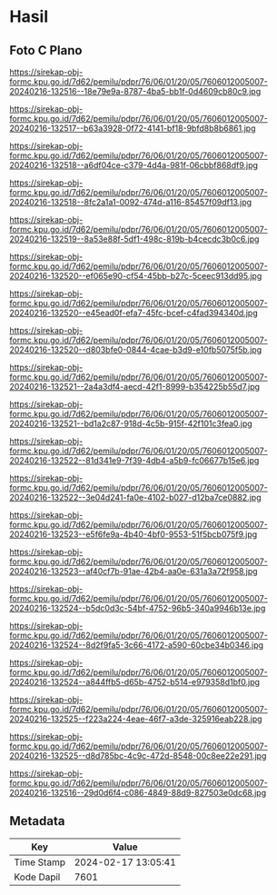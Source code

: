 # Hasil

## Foto C Plano

https://sirekap-obj-formc.kpu.go.id/7d62/pemilu/pdpr/76/06/01/20/05/7606012005007-20240216-132516--18e79e9a-8787-4ba5-bb1f-0d4609cb80c9.jpg

https://sirekap-obj-formc.kpu.go.id/7d62/pemilu/pdpr/76/06/01/20/05/7606012005007-20240216-132517--b63a3928-0f72-4141-bf18-9bfd8b8b6861.jpg

https://sirekap-obj-formc.kpu.go.id/7d62/pemilu/pdpr/76/06/01/20/05/7606012005007-20240216-132518--a6df04ce-c379-4d4a-981f-06cbbf868df9.jpg

https://sirekap-obj-formc.kpu.go.id/7d62/pemilu/pdpr/76/06/01/20/05/7606012005007-20240216-132518--8fc2a1a1-0092-474d-a116-85457f09df13.jpg

https://sirekap-obj-formc.kpu.go.id/7d62/pemilu/pdpr/76/06/01/20/05/7606012005007-20240216-132519--8a53e88f-5df1-498c-819b-b4cecdc3b0c6.jpg

https://sirekap-obj-formc.kpu.go.id/7d62/pemilu/pdpr/76/06/01/20/05/7606012005007-20240216-132520--ef065e90-cf54-45bb-b27c-5ceec913dd95.jpg

https://sirekap-obj-formc.kpu.go.id/7d62/pemilu/pdpr/76/06/01/20/05/7606012005007-20240216-132520--e45ead0f-efa7-45fc-bcef-c4fad394340d.jpg

https://sirekap-obj-formc.kpu.go.id/7d62/pemilu/pdpr/76/06/01/20/05/7606012005007-20240216-132520--d803bfe0-0844-4cae-b3d9-e10fb5075f5b.jpg

https://sirekap-obj-formc.kpu.go.id/7d62/pemilu/pdpr/76/06/01/20/05/7606012005007-20240216-132521--2a4a3df4-aecd-42f1-8999-b354225b55d7.jpg

https://sirekap-obj-formc.kpu.go.id/7d62/pemilu/pdpr/76/06/01/20/05/7606012005007-20240216-132521--bd1a2c87-918d-4c5b-915f-42f101c3fea0.jpg

https://sirekap-obj-formc.kpu.go.id/7d62/pemilu/pdpr/76/06/01/20/05/7606012005007-20240216-132522--81d341e9-7f39-4db4-a5b9-fc06677b15e6.jpg

https://sirekap-obj-formc.kpu.go.id/7d62/pemilu/pdpr/76/06/01/20/05/7606012005007-20240216-132522--3e04d241-fa0e-4102-b027-d12ba7ce0882.jpg

https://sirekap-obj-formc.kpu.go.id/7d62/pemilu/pdpr/76/06/01/20/05/7606012005007-20240216-132523--e5f6fe9a-4b40-4bf0-9553-51f5bcb075f9.jpg

https://sirekap-obj-formc.kpu.go.id/7d62/pemilu/pdpr/76/06/01/20/05/7606012005007-20240216-132523--af40cf7b-91ae-42b4-aa0e-631a3a72f958.jpg

https://sirekap-obj-formc.kpu.go.id/7d62/pemilu/pdpr/76/06/01/20/05/7606012005007-20240216-132524--b5dc0d3c-54bf-4752-96b5-340a9946b13e.jpg

https://sirekap-obj-formc.kpu.go.id/7d62/pemilu/pdpr/76/06/01/20/05/7606012005007-20240216-132524--8d2f9fa5-3c66-4172-a590-60cbe34b0346.jpg

https://sirekap-obj-formc.kpu.go.id/7d62/pemilu/pdpr/76/06/01/20/05/7606012005007-20240216-132524--a844ffb5-d65b-4752-b514-e979358d1bf0.jpg

https://sirekap-obj-formc.kpu.go.id/7d62/pemilu/pdpr/76/06/01/20/05/7606012005007-20240216-132525--f223a224-4eae-46f7-a3de-325916eab228.jpg

https://sirekap-obj-formc.kpu.go.id/7d62/pemilu/pdpr/76/06/01/20/05/7606012005007-20240216-132525--d8d785bc-4c9c-472d-8548-00c8ee22e291.jpg

https://sirekap-obj-formc.kpu.go.id/7d62/pemilu/pdpr/76/06/01/20/05/7606012005007-20240216-132516--29d0d6f4-c086-4849-88d9-827503e0dc68.jpg


## Metadata

| Key        | Value               |
| ---------- | ------------------- |
| Time Stamp | 2024-02-17 13:05:41 |
| Kode Dapil | 7601                |



